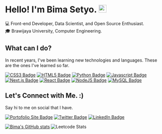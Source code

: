 # Hello! I'm Bima Setyo.  <img src="https://raw.githubusercontent.com/Tarikul-Islam-Anik/Animated-Fluent-Emojis/master/Emojis/Animals/Cat%20Face.png" alt="Cat Face" width="25" height="25" />
💻 Front-end Developer, Data Scientist, and Open Source Enthusiast.<br>
🎓 Brawijaya University, Computer Engineering.

## **What can I do?**
In recent years, I've been learning new technologies and languages. These are the ones I've learned so far.

  [![CSS3 Badge](https://img.shields.io/badge/CSS3-1572B6?style=flat-square&logo=css3&logoColor=white)](https://css3.com)
  [![HTML5 Badge](https://img.shields.io/badge/HTML5-E34F26?style=flat-square&logo=html5&logoColor=white)](https://html.com/)
  [![Python Badge](https://img.shields.io/badge/Python-FFD43B?style=flat-square&logo=python&logoColor=blue)](https://www.python.org/)
  [![Javascript Badge](https://img.shields.io/badge/JavaScript-323330?style=flat-square&logo=javascript&logoColor=F7DF1E)]()
  [![Next.js Badge](https://img.shields.io/badge/Next.js-000000?style=flat-square&logo=next.js&logoColor=white)](https://nextjs.org/)
  [![React Badge](https://img.shields.io/badge/React-20232A?style=flat-square&logo=react&logoColor=61DAFB)](https://reactjs.org/)
  [![NodeJS Badge](https://img.shields.io/badge/Node.js-339933?style=flat-square&logo=nodedotjs&logoColor=white)](https://nodejs.org/)
  [![MySQL Badge](https://img.shields.io/badge/MySQL-005C84?style=flat-square&logo=mysql&logoColor=white)](https://www.mysql.com/)

## **Let's Connect with Me. :)**
Say hi to me on social that I have.

  [![Portofolio Site Badge](https://img.shields.io/badge/Website-000000?style=flat-square&logo=About.me&logoColor=white)](https://bimasetyo.com)
  [![Twitter Badge](https://img.shields.io/badge/Twitter-1DA1F2?style=flat-square&logo=twitter&logoColor=white)](https://www.twitter.com/bzizmza)
  [![LinkedIn Badge](https://img.shields.io/badge/LinkedIn-0077B5?style=flat-square&logo=linkedin&logoColor=white)](https://www.linkedin.com/in/abimanyusrisetyo/)

[![Bima's GitHub stats](https://github-readme-stats.vercel.app/api?username=bzizmza)](https://github.com/anuraghazra/github-readme-stats)
![Leetcode Stats](https://leetcard.jacoblin.cool/bzizmza?ext=contest)
